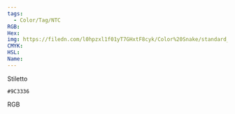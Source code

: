 ```yaml
---
tags:
  - Color/Tag/NTC
RGB:
Hex:
img: https://filedn.com/l0hpzxl1f01yT7GHxtF8cyk/Color%20Snake/standard_csv_to_svg/9C3336.svg
CMYK:
HSL:
Name:
---
```

Stiletto
```palette
#9C3336
```
RGB
